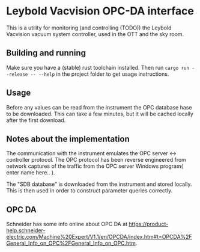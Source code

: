 # Leybold Vacvision OPC-DA interface

This is a utility for monitoring (and controlling (TODO)) the Leybold Vacvision
vacuum system controller, used in the OTT and the sky room.


## Building and running

Make sure you have a (stable) rust toolchain installed. Then run `cargo run --release -- --help` in the project
folder to get usage instructions.

## Usage

Before any values can be read from the instrument the OPC database hase to be downloaded. This can take a few minutes,
but it will be cached locally after the first download.

## Notes about the implementation

The communication with the instrument emulates the OPC server <-> controller protocol.
The OPC protocol has been reverse engineered from network captures of the traffic from the
OPC server Windows program( enter name here.. ).

The "SDB database" is downloaded from the instrument and stored locally. This is then used in
order to construct parameter queries correctly.


## OPC DA
Schneider has some info online about OPC DA at https://product-help.schneider-electric.com/Machine%20Expert/V1.1/en/OPCDA/index.htm#t=OPCDA%2FGeneral_Info_on_OPC%2FGeneral_Info_on_OPC.htm.
